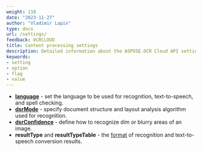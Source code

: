 ```yaml
---
weight: 110
date: "2023-11-27"
author: "Vladimir Lapin"
type: docs
url: /settings/
feedback: OCRCLOUD
title: Content processing settings
description: Detailed information about the ASPOSE.OCR Cloud API settings for recognition, text-to-speech converaion, region detection, and others.
keywords:
- setting
- option
- flag
- value
---
```


- [**language**](/ocr/supported-languages/) - set the language to be used for recognition, text-to-speech, and spell checking.
- [**dsrMode**](/ocr/structure-analysis/) - specify document structure and layout analysis algorithm used for recognition.
- [**dsrConfidence**](/ocr/dsr-confidence/) - define how to recognize dim or blurry areas of an image.
- **resultType** and **resultTypeTable** - the [format](/ocr/result-format/) of recognition and text-to-speech conversion results.
